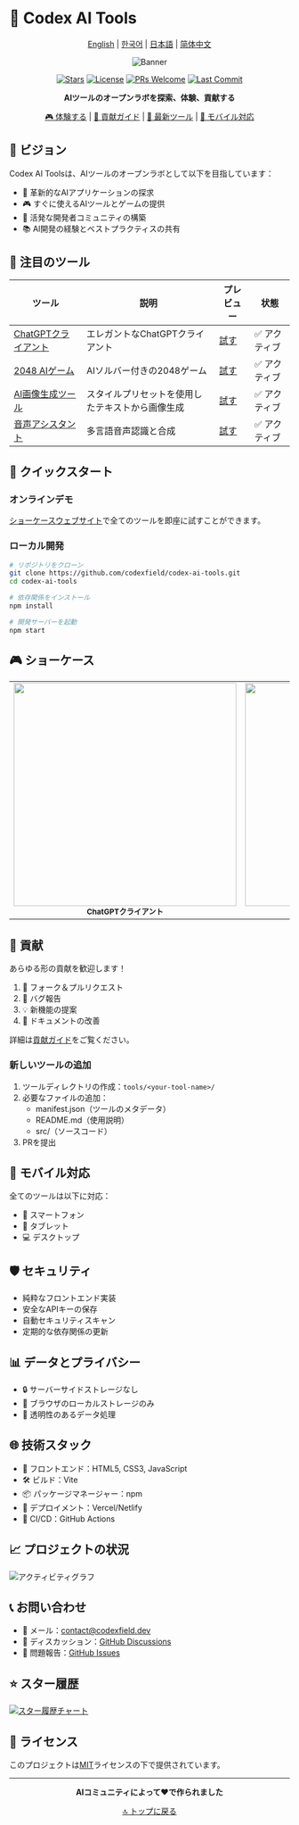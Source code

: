 # 🚀 Codex AI Tools

<div align="center">

[English](README.md) | [한국어](README.ko.md) | [日本語](README.ja.md) | [简体中文](README.zh-CN.md)

![Banner](https://via.placeholder.com/800x200/10a37f/ffffff?text=Codex+AI+Tools)

[![Stars](https://img.shields.io/github/stars/codexfield/codex-ai-tools?style=social)](https://github.com/codexfield/codex-ai-tools/stargazers)
[![License](https://img.shields.io/badge/license-MIT-blue.svg)](LICENSE)
[![PRs Welcome](https://img.shields.io/badge/PRs-welcome-brightgreen.svg)](CONTRIBUTING.md)
[![Last Commit](https://img.shields.io/github/last-commit/codexfield/codex-ai-tools)](https://github.com/codexfield/codex-ai-tools/commits/main)

**AIツールのオープンラボを探索、体験、貢献する**

[🎮 体験する](https://codex-ai-tools.vercel.app) | [📖 貢献ガイド](CONTRIBUTING.md) | [🌟 最新ツール](#featured-tools) | [📱 モバイル対応](#mobile-support)

</div>

## 🎯 ビジョン

Codex AI Toolsは、AIツールのオープンラボとして以下を目指しています：

- 🔬 革新的なAIアプリケーションの探求
- 🎮 すぐに使えるAIツールとゲームの提供
- 🤝 活発な開発者コミュニティの構築
- 📚 AI開発の経験とベストプラクティスの共有

## 🌟 注目のツール

| ツール | 説明 | プレビュー | 状態 |
|--------|------|------------|-------|
| [ChatGPTクライアント](tools/chat-gpt) | エレガントなChatGPTクライアント | [試す](https://codex-ai-tools.vercel.app/chat-gpt) | ✅ アクティブ |
| [2048 AIゲーム](tools/game-2048) | AIソルバー付きの2048ゲーム | [試す](https://codex-ai-tools.vercel.app/game-2048) | ✅ アクティブ |
| [AI画像生成ツール](tools/image-generator) | スタイルプリセットを使用したテキストから画像生成 | [試す](https://codex-ai-tools.vercel.app/image-generator) | ✅ アクティブ |
| [音声アシスタント](tools/voice-assistant) | 多言語音声認識と合成 | [試す](https://codex-ai-tools.vercel.app/voice-assistant) | ✅ アクティブ |

## 🚀 クイックスタート

### オンラインデモ

[ショーケースウェブサイト](https://codex-ai-tools.vercel.app)で全てのツールを即座に試すことができます。

### ローカル開発

```bash
# リポジトリをクローン
git clone https://github.com/codexfield/codex-ai-tools.git
cd codex-ai-tools

# 依存関係をインストール
npm install

# 開発サーバーを起動
npm start
```

## 🎮 ショーケース

<div align="center">
<table>
<tr>
<td align="center">
    <img src="docs/images/chat-preview.png" width="400px"/><br />
    <sub><b>ChatGPTクライアント</b></sub>
</td>
<td align="center">
    <img src="docs/images/2048-preview.png" width="400px"/><br />
    <sub><b>2048 AIゲーム</b></sub>
</td>
</tr>
</table>
</div>

## 🤝 貢献

あらゆる形の貢献を歓迎します！

1. 🔄 フォーク＆プルリクエスト
2. 🐛 バグ報告
3. 💡 新機能の提案
4. 📖 ドキュメントの改善

詳細は[貢献ガイド](CONTRIBUTING.md)をご覧ください。

### 新しいツールの追加

1. ツールディレクトリの作成：`tools/<your-tool-name>/`
2. 必要なファイルの追加：
   - manifest.json（ツールのメタデータ）
   - README.md（使用説明）
   - src/（ソースコード）
3. PRを提出

## 📱 モバイル対応

全てのツールは以下に対応：
- 📱 スマートフォン
- 📱 タブレット
- 💻 デスクトップ

## 🛡️ セキュリティ

- 純粋なフロントエンド実装
- 安全なAPIキーの保存
- 自動セキュリティスキャン
- 定期的な依存関係の更新

## 📊 データとプライバシー

- 🔒 サーバーサイドストレージなし
- 💾 ブラウザのローカルストレージのみ
- 🤝 透明性のあるデータ処理

## 🌐 技術スタック

- 🎨 フロントエンド：HTML5, CSS3, JavaScript
- 🛠️ ビルド：Vite
- 📦 パッケージマネージャー：npm
- 🚀 デプロイメント：Vercel/Netlify
- 🔄 CI/CD：GitHub Actions

## 📈 プロジェクトの状況

![アクティビティグラフ](https://activity-graph.herokuapp.com/graph?username=codexfield&theme=minimal)

## 📞 お問い合わせ

- 📧 メール：[contact@codexfield.dev](mailto:contact@codexfield.dev)
- 💬 ディスカッション：[GitHub Discussions](https://github.com/codexfield/codex-ai-tools/discussions)
- 🐛 問題報告：[GitHub Issues](https://github.com/codexfield/codex-ai-tools/issues)

## ⭐ スター履歴

[![スター履歴チャート](https://api.star-history.com/svg?repos=codexfield/codex-ai-tools&type=Date)](https://star-history.com/#codexfield/codex-ai-tools&Date)

## 📜 ライセンス

このプロジェクトは[MIT](LICENSE)ライセンスの下で提供されています。

---

<div align="center">

**AIコミュニティによって❤️で作られました**

[🔝 トップに戻る](#-codex-ai-tools)

</div>